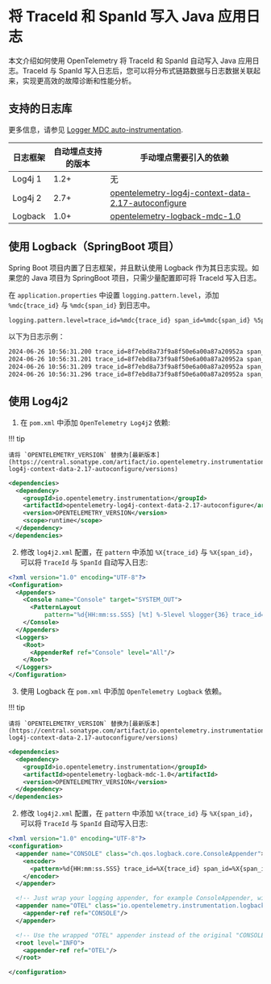 # 将 TraceId 和 SpanId 写入 Java 应用日志

本文介绍如何使用 OpenTelemetry 将 TraceId 和 SpanId 自动写入 Java 应用日志。TraceId 与 SpanId 写入日志后，您可以将分布式链路数据与日志数据关联起来，实现更高效的故障诊断和性能分析。

## 支持的日志库
更多信息，请参见 [Logger MDC auto-instrumentation](https://github.com/open-telemetry/opentelemetry-java-instrumentation/blob/main/docs/logger-mdc-instrumentation.md).

| 日志框架 | 自动埋点支持的版本 | 手动埋点需要引入的依赖 |
| ------- | -------------------------- | ------------------------------------------------------------------------------------------------------------------------------------------------ |
| Log4j 1 | 1.2+ | 无|
| Log4j 2 | 2.7+  | [opentelemetry-log4j-context-data-2.17-autoconfigure](../instrumentation/log4j/log4j-context-data/log4j-context-data-2.17/library-autoconfigure) |
| Logback | 1.0+  | [opentelemetry-logback-mdc-1.0](../instrumentation/logback/logback-mdc-1.0/library) |

## 使用 Logback（SpringBoot 项目）
Spring Boot 项目内置了日志框架，并且默认使用 Logback 作为其日志实现。如果您的 Java 项目为 SpringBoot 项目，只需少量配置即可将 TraceId 写入日志。

在 `application.properties` 中设置 `logging.pattern.level`，添加 `%mdc{trace_id}` 与 `%mdc{span_id}` 到日志中。

```bash
logging.pattern.level=trace_id=%mdc{trace_id} span_id=%mdc{span_id} %5p ....省略...
```

以下为日志示例：

```bash
2024-06-26 10:56:31.200 trace_id=8f7ebd8a73f9a8f50e6a00a87a20952a span_id=1b08f18b8858bb9a  INFO 53724 --- [nio-8081-exec-1] o.a.c.c.C.[Tomcat].[localhost].[/]       : Initializing Spring DispatcherServlet 'dispatcherServlet'
2024-06-26 10:56:31.201 trace_id=8f7ebd8a73f9a8f50e6a00a87a20952a span_id=1b08f18b8858bb9a  INFO 53724 --- [nio-8081-exec-1] o.s.web.servlet.DispatcherServlet        : Initializing Servlet 'dispatcherServlet'
2024-06-26 10:56:31.209 trace_id=8f7ebd8a73f9a8f50e6a00a87a20952a span_id=1b08f18b8858bb9a  INFO 53724 --- [nio-8081-exec-1] o.s.web.servlet.DispatcherServlet        : Completed initialization in 8 ms
2024-06-26 10:56:31.296 trace_id=8f7ebd8a73f9a8f50e6a00a87a20952a span_id=5743699405074f4e  INFO 53724 --- [nio-8081-exec-1] com.example.httpserver.ot.OTServer       : hello world
```

## 使用 Log4j2

1. 在 `pom.xml` 中添加 `OpenTelemetry Log4j2` 依赖:

!!! tip

    请将 `OPENTELEMETRY_VERSION` 替换为[最新版本](https://central.sonatype.com/artifact/io.opentelemetry.instrumentation/opentelemetry-log4j-context-data-2.17-autoconfigure/versions)

```xml
<dependencies>
  <dependency>
    <groupId>io.opentelemetry.instrumentation</groupId>
    <artifactId>opentelemetry-log4j-context-data-2.17-autoconfigure</artifactId>
    <version>OPENTELEMETRY_VERSION</version>
    <scope>runtime</scope>
  </dependency>
</dependencies>
```

2. 修改 `log4j2.xml` 配置，在 `pattern` 中添加 `%X{trace_id}` 与 `%X{span_id}`，可以将 `TraceId` 与 `SpanId` 自动写入日志:

```xml
<?xml version="1.0" encoding="UTF-8"?>
<Configuration>
  <Appenders>
    <Console name="Console" target="SYSTEM_OUT">
      <PatternLayout
          pattern="%d{HH:mm:ss.SSS} [%t] %-5level %logger{36} trace_id=%X{trace_id} span_id=%X{span_id} trace_flags=%X{trace_flags} - %msg%n"/>
    </Console>
  </Appenders>
  <Loggers>
    <Root>
      <AppenderRef ref="Console" level="All"/>
    </Root>
  </Loggers>
</Configuration>
```

3. 使用 Logback
在 `pom.xml` 中添加 `OpenTelemetry Logback` 依赖。

!!! tip

    请将 `OPENTELEMETRY_VERSION` 替换为[最新版本](https://central.sonatype.com/artifact/io.opentelemetry.instrumentation/opentelemetry-log4j-context-data-2.17-autoconfigure/versions)

```xml
<dependencies>
  <dependency>
    <groupId>io.opentelemetry.instrumentation</groupId>
    <artifactId>opentelemetry-logback-mdc-1.0</artifactId>
    <version>OPENTELEMETRY_VERSION</version>
  </dependency>
</dependencies>
```

2. 修改 `log4j2.xml` 配置，在 `pattern` 中添加 `%X{trace_id}` 与 `%X{span_id}`，可以将 `TraceId` 与 `SpanId` 自动写入日志:

```xml
<?xml version="1.0" encoding="UTF-8"?>
<configuration>
  <appender name="CONSOLE" class="ch.qos.logback.core.ConsoleAppender">
    <encoder>
      <pattern>%d{HH:mm:ss.SSS} trace_id=%X{trace_id} span_id=%X{span_id} trace_flags=%X{trace_flags} %msg%n</pattern>
    </encoder>
  </appender>

  <!-- Just wrap your logging appender, for example ConsoleAppender, with OpenTelemetryAppender -->
  <appender name="OTEL" class="io.opentelemetry.instrumentation.logback.mdc.v1_0.OpenTelemetryAppender">
    <appender-ref ref="CONSOLE"/>
  </appender>

  <!-- Use the wrapped "OTEL" appender instead of the original "CONSOLE" one -->
  <root level="INFO">
    <appender-ref ref="OTEL"/>
  </root>

</configuration>
```